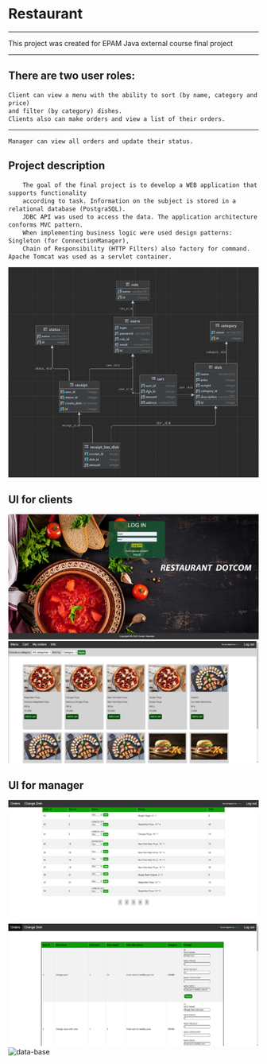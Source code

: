 #
Restaurant
=
---
This project was created for EPAM Java external course final project

---
##
There are two user roles:
-----------

    Client can view a menu with the ability to sort (by name, category and price)
    and filter (by category) dishes. 
    Clients also can make orders and view a list of their orders.  


-----------
    Manager can view all orders and update their status.



###
Project description
-----------

        The goal of the final project is to develop a WEB application that supports functionality 
        according to task. Information on the subject is stored in a relational database (PostgraSQL).
        JDBC API was used to access the data. The application architecture conforms MVC pattern. 
        When implementing business logic were used design patterns: Singleton (for ConnectionManager), 
        Chain of Responsibility (HTTP Filters) also factory for command. Apache Tomcat was used as a servlet container.

![data-base](src/main/webapp/images/DATABASE.PNG "data-base")



###
UI for clients
-----
![data-base](src/main/webapp/images/UI-For-client.PNG "data-base")
![data-base](src/main/webapp/images/UI.PNG "data-base")



###
UI for manager
----
![data-base](src/main/webapp/images/UI-for-admin.PNG "data-base")
![data-base](src/main/webapp/images/UI-admin.PNG "data-base")
![data-base](src/main/webapp/images/UI-for-admin2.PNG "data-base")


